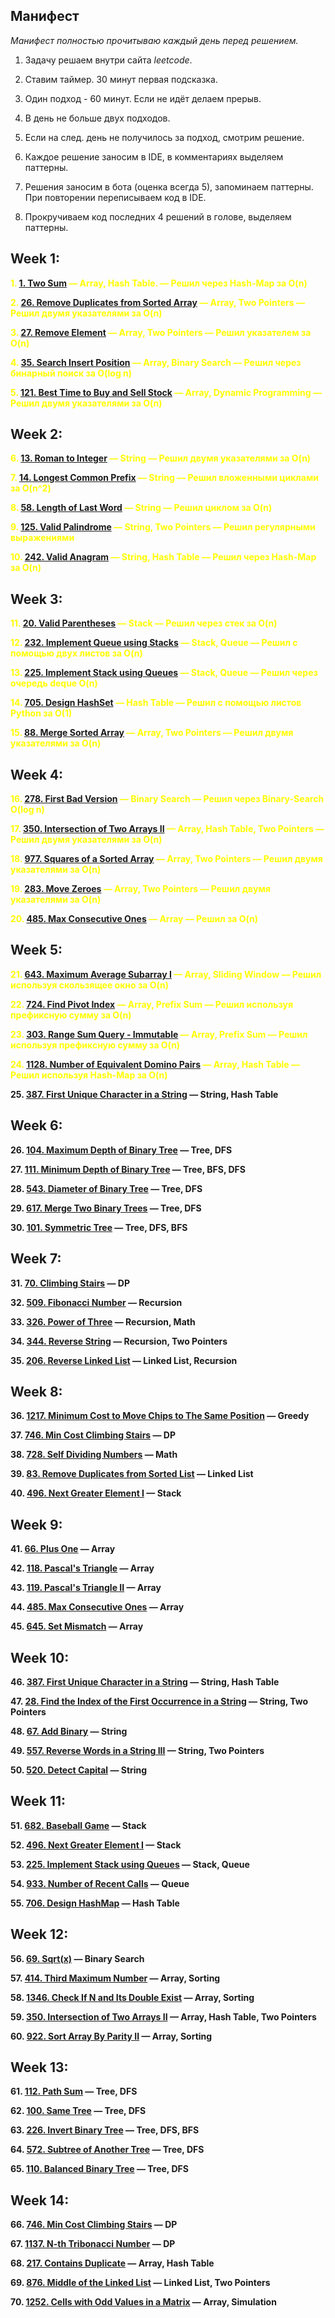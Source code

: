 ## Манифест
_Манифест полностью прочитываю каждый день перед решением._

1. Задачу решаем внутри сайта _leetcode_.

2. Ставим таймер. 30 минут первая подсказка.

3. Один подход - 60 минут. Если не идёт делаем прерыв.

4. В день не больше двух подходов.

5. Если на след. день не получилось за подход, смотрим решение.

6. Каждое решение заносим в IDE, в комментариях выделяем паттерны.

7. Решения заносим в бота (оценка всегда 5), запоминаем паттерны. При повторении переписываем код в IDE.

8. Прокручиваем код последних 4 решений в голове, выделяем паттерны.



## Week 1:

**<span style="color:yellow;">1. [1. Two Sum](https://leetcode.com/problems/two-sum/) — Array, Hash Table. — Решил через Hash-Map за O(n)**

**<span style="color:yellow;">2. [26. Remove Duplicates from Sorted Array](https://leetcode.com/problems/remove-duplicates-from-sorted-array/) — Array, Two Pointers — Решил двумя указателями за O(n)**

**<span style="color:yellow;">3. [27. Remove Element](https://leetcode.com/problems/remove-element/) — Array, Two Pointers — Решил указателем за O(n)**

**<span style="color:yellow;">4. [35. Search Insert Position](https://leetcode.com/problems/search-insert-position/) — Array, Binary Search — Решил через бинарный поиск за O(log n)**

**<span style="color:yellow;">5. [121. Best Time to Buy and Sell Stock](https://leetcode.com/problems/best-time-to-buy-and-sell-stock/) — Array, Dynamic Programming — Решил двумя указателями за O(n)**

## Week 2:
**<span style="color:yellow;">6. [13. Roman to Integer](https://leetcode.com/problems/roman-to-integer/) — String — Решил двумя указателями за O(n)**

**<span style="color:yellow;">7. [14. Longest Common Prefix](https://leetcode.com/problems/longest-common-prefix/) — String — Решил вложенными циклами за O(n^2)**

**<span style="color:yellow;">8. [58. Length of Last Word](https://leetcode.com/problems/length-of-last-word/) — String — Решил циклом за O(n)**

**<span style="color:yellow;">9. [125. Valid Palindrome](https://leetcode.com/problems/valid-palindrome/) — String, Two Pointers — Решил регулярными выражениями**

**<span style="color:yellow;">10. [242. Valid Anagram](https://leetcode.com/problems/valid-anagram/) — String, Hash Table — Решил через Hash-Map за O(n)**

## Week 3:

**<span style="color:yellow;">11. [20. Valid Parentheses](https://leetcode.com/problems/valid-parentheses/) — Stack — Решил через стек за O(n)**

**<span style="color:yellow;">12. [232. Implement Queue using Stacks](https://leetcode.com/problems/implement-queue-using-stacks/) — Stack, Queue — Решил с помощью двух листов за O(n)**

**<span style="color:yellow;">13. [225. Implement Stack using Queues](https://leetcode.com/problems/implement-stack-using-queues/) — Stack, Queue — Решил через очередь deque O(n)**

**<span style="color:yellow;">14. [705. Design HashSet](https://leetcode.com/problems/design-hashset/) — Hash Table — Решил с помощью листов Python за O(1)**

**<span style="color:yellow;">15. [88. Merge Sorted Array](https://leetcode.com/problems/merge-sorted-array/) — Array, Two Pointers — Решил двумя указателями за O(n)**

## Week 4:

**<span style="color:yellow;">16. [278. First Bad Version](https://leetcode.com/problems/first-bad-version/) — Binary Search — Решил через Binary-Search O(log n)**

**<span style="color:yellow;">17. [350. Intersection of Two Arrays II](https://leetcode.com/problems/intersection-of-two-arrays-ii/) — Array, Hash Table, Two Pointers — Решил двумя указателями за O(n)**

**<span style="color:yellow;">18. [977. Squares of a Sorted Array](https://leetcode.com/problems/squares-of-a-sorted-array/) — Array, Two Pointers — Решил двумя указателями за O(n)**

**<span style="color:yellow;">19. [283. Move Zeroes](https://leetcode.com/problems/move-zeroes/) — Array, Two Pointers — Решил двумя указателями за O(n)**

**<span style="color:yellow;">20. [485. Max Consecutive Ones](https://leetcode.com/problems/max-consecutive-ones/) — Array — Решил за O(n)**

## Week 5:

**<span style="color:yellow;">21. [643. Maximum Average Subarray I](https://leetcode.com/problems/maximum-average-subarray-i/) — Array, Sliding Window — Решил используя скользящее окно за O(n)**

**<span style="color:yellow;">22. [724. Find Pivot Index](https://leetcode.com/problems/find-pivot-index/) — Array, Prefix Sum — Решил используя префиксную сумму за O(n)**

**<span style="color:yellow">23. [303. Range Sum Query - Immutable](https://leetcode.com/problems/range-sum-query-immutable/) — Array, Prefix Sum — Решил используя префиксную сумму за O(n)**

**<span style="color:yellow">24. [1128. Number of Equivalent Domino Pairs](https://leetcode.com/problems/number-of-equivalent-domino-pairs/) — Array, Hash Table — Решил используя Hash-Map за O(n)**

**25. [387. First Unique Character in a String](https://leetcode.com/problems/first-unique-character-in-a-string/) — String, Hash Table**

## Week 6:

**26. [104. Maximum Depth of Binary Tree](https://leetcode.com/problems/maximum-depth-of-binary-tree/) — Tree, DFS**

**27. [111. Minimum Depth of Binary Tree](https://leetcode.com/problems/minimum-depth-of-binary-tree/) — Tree, BFS, DFS**

**28. [543. Diameter of Binary Tree](https://leetcode.com/problems/diameter-of-binary-tree/) — Tree, DFS**

**29. [617. Merge Two Binary Trees](https://leetcode.com/problems/merge-two-binary-trees/) — Tree, DFS**

**30. [101. Symmetric Tree](https://leetcode.com/problems/symmetric-tree/) — Tree, DFS, BFS**

## Week 7:

**31. [70. Climbing Stairs](https://leetcode.com/problems/climbing-stairs/) — DP**

**32. [509. Fibonacci Number](https://leetcode.com/problems/fibonacci-number/) — Recursion**

**33. [326. Power of Three](https://leetcode.com/problems/power-of-three/) — Recursion, Math**

**34. [344. Reverse String](https://leetcode.com/problems/reverse-string/) — Recursion, Two Pointers**

**35. [206. Reverse Linked List](https://leetcode.com/problems/reverse-linked-list/) — Linked List, Recursion**

## Week 8:

**36. [1217. Minimum Cost to Move Chips to The Same Position](https://leetcode.com/problems/minimum-cost-to-move-chips-to-the-same-position/) — Greedy**

**37. [746. Min Cost Climbing Stairs](https://leetcode.com/problems/min-cost-climbing-stairs/) — DP**

**38. [728. Self Dividing Numbers](https://leetcode.com/problems/self-dividing-numbers/) — Math**

**39. [83. Remove Duplicates from Sorted List](https://leetcode.com/problems/remove-duplicates-from-sorted-list/) — Linked List**

**40. [496. Next Greater Element I](https://leetcode.com/problems/next-greater-element-i/) — Stack**

## Week 9:

**41. [66. Plus One](https://leetcode.com/problems/plus-one/) — Array**

**42. [118. Pascal's Triangle](https://leetcode.com/problems/pascals-triangle/) — Array**

**43. [119. Pascal's Triangle II](https://leetcode.com/problems/pascals-triangle-ii/) — Array**

**44. [485. Max Consecutive Ones](https://leetcode.com/problems/max-consecutive-ones/) — Array**

**45. [645. Set Mismatch](https://leetcode.com/problems/set-mismatch/) — Array**

## Week 10:

**46. [387. First Unique Character in a String](https://leetcode.com/problems/first-unique-character-in-a-string/) — String, Hash Table**

**47. [28. Find the Index of the First Occurrence in a String](https://leetcode.com/problems/find-the-index-of-the-first-occurrence-in-a-string/) — String, Two Pointers**

**48. [67. Add Binary](https://leetcode.com/problems/add-binary/) — String**

**49. [557. Reverse Words in a String III](https://leetcode.com/problems/reverse-words-in-a-string-iii/) — String, Two Pointers**

**50. [520. Detect Capital](https://leetcode.com/problems/detect-capital/) — String**

## Week 11:

**51. [682. Baseball Game](https://leetcode.com/problems/baseball-game/) — Stack**

**52. [496. Next Greater Element I](https://leetcode.com/problems/next-greater-element-i/) — Stack**

**53. [225. Implement Stack using Queues](https://leetcode.com/problems/implement-stack-using-queues/) — Stack, Queue**

**54. [933. Number of Recent Calls](https://leetcode.com/problems/number-of-recent-calls/) — Queue**

**55. [706. Design HashMap](https://leetcode.com/problems/design-hashmap/) — Hash Table**

## Week 12:

**56. [69. Sqrt(x)](https://leetcode.com/problems/sqrtx/) — Binary Search**

**57. [414. Third Maximum Number](https://leetcode.com/problems/third-maximum-number/) — Array, Sorting**

**58. [1346. Check If N and Its Double Exist](https://leetcode.com/problems/check-if-n-and-its-double-exist/) — Array, Sorting**

**59. [350. Intersection of Two Arrays II](https://leetcode.com/problems/intersection-of-two-arrays-ii/) — Array, Hash Table, Two Pointers**

**60. [922. Sort Array By Parity II](https://leetcode.com/problems/sort-array-by-parity-ii/) — Array, Sorting**

## Week 13:

**61. [112. Path Sum](https://leetcode.com/problems/path-sum/) — Tree, DFS**

**62. [100. Same Tree](https://leetcode.com/problems/same-tree/) — Tree, DFS**

**63. [226. Invert Binary Tree](https://leetcode.com/problems/invert-binary-tree/) — Tree, DFS, BFS**

**64. [572. Subtree of Another Tree](https://leetcode.com/problems/subtree-of-another-tree/) — Tree, DFS**

**65. [110. Balanced Binary Tree](https://leetcode.com/problems/balanced-binary-tree/) — Tree, DFS**

## Week 14:

**66. [746. Min Cost Climbing Stairs](https://leetcode.com/problems/min-cost-climbing-stairs/) — DP**

**67. [1137. N-th Tribonacci Number](https://leetcode.com/problems/n-th-tribonacci-number/) — DP**

**68. [217. Contains Duplicate](https://leetcode.com/problems/contains-duplicate/) — Array, Hash Table**

**69. [876. Middle of the Linked List](https://leetcode.com/problems/middle-of-the-linked-list/) — Linked List, Two Pointers**

**70. [1252. Cells with Odd Values in a Matrix](https://leetcode.com/problems/cells-with-odd-values-in-a-matrix/) — Array, Simulation**